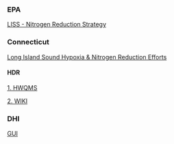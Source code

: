 ### EPA
[LISS - Nitrogen Reduction Strategy](https://longislandsoundstudy.net/our-vision-and-plan/clean-waters-and-healthy-watersheds/nitrogen-strategy/)
### Connecticut
[Long Island Sound Hypoxia & Nitrogen Reduction Efforts](https://portal.ct.gov/DEEP/Water/LIS-Monitoring/LIS-Hypoxia-and-Nitrogen-Reduction-Efforts)
#### HDR
[1. HWQMS](https://hdrinc.sharepoint.com/teams/BEPALISHWQMS/SitePages/Home(1).aspx)

[2. WIKI](https://hdrinc.sharepoint.com/teams/LIS-HWQM-WIKI)
### DHI
[GUI](https://thankful-hill-0db14d90f.2.azurestaticapps.net/)


